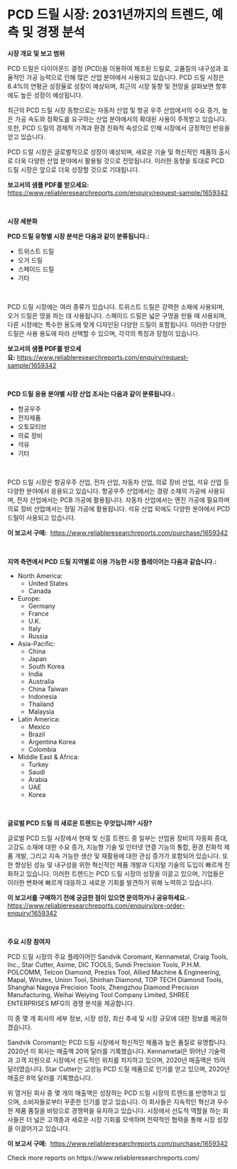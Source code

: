 <p><h1>PCD 드릴 시장: 2031년까지의 트렌드, 예측 및 경쟁 분석</h1></p><p><strong>시장 개요 및 보고 범위</strong></p>
<p><p>PCD 드릴은 다이아몬드 결정 (PCD)을 이용하여 제조된 드릴로, 고품질의 내구성과 효율적인 가공 능력으로 인해 많은 산업 분야에서 사용되고 있습니다. PCD 드릴 시장은 8.4%의 연평균 성장율로 성장이 예상되며, 최근의 시장 동향 및 전망을 살펴보면 향후에도 높은 성장이 예상됩니다.</p><p>최근의 PCD 드릴 시장 동향으로는 자동차 산업 및 항공 우주 산업에서의 수요 증가, 높은 가공 속도와 정확도를 요구하는 산업 분야에서의 확대된 사용이 주목받고 있습니다. 또한, PCD 드릴의 경제적 가격과 환경 친화적 속성으로 인해 시장에서 긍정적인 반응을 얻고 있습니다.</p><p>PCD 드릴 시장은 글로벌적으로 성장이 예상되며, 새로운 기술 및 혁신적인 제품의 출시로 더욱 다양한 산업 분야에서 활용될 것으로 전망됩니다. 이러한 동향을 토대로 PCD 드릴 시장은 앞으로 더욱 성장할 것으로 기대됩니다.</p></p>
<p><strong>보고서의 샘플 PDF를 받으세요:</strong> <a href="https://www.reliableresearchreports.com/enquiry/request-sample/1659342">https://www.reliableresearchreports.com/enquiry/request-sample/1659342</a></p>
<p>&nbsp;</p>
<p><strong>시장 세분화</strong></p>
<p><strong>PCD 드릴 유형별 시장 분석은 다음과 같이 분류됩니다.:</strong></p>
<p><ul><li>트위스트 드릴</li><li>오거 드릴</li><li>스페이드 드릴</li><li>기타</li></ul></p>
<p>&nbsp;</p>
<p><p>PCD 드릴 시장에는 여러 종류가 있습니다. 트위스트 드릴은 강력한 소재에 사용되며, 오거 드릴은 땅을 파는 데 사용됩니다. 스페이드 드릴은 넓은 구멍을 만들 때 사용되며, 다른 시장에는 특수한 용도에 맞게 디자인된 다양한 드릴이 포함됩니다. 이러한 다양한 드릴은 사용 용도에 따라 선택할 수 있으며, 각각의 특징과 장점이 있습니다.</p></p>
<p><strong>보고서의 샘플 PDF를 받으세요:</strong>&nbsp;<a href="https://www.reliableresearchreports.com/enquiry/request-sample/1659342">https://www.reliableresearchreports.com/enquiry/request-sample/1659342</a></p>
<p>&nbsp;</p>
<p><strong> PCD 드릴 응용 분야별 시장 산업 조사는 다음과 같이 분류됩니다.:</strong></p>
<p><ul><li>항공우주</li><li>전자제품</li><li>오토모티브</li><li>의료 장비</li><li>석유</li><li>기타</li></ul></p>
<p>&nbsp;</p>
<p><p>PCD 드릴 시장은 항공우주 산업, 전자 산업, 자동차 산업, 의료 장비 산업, 석유 산업 등 다양한 분야에서 응용되고 있습니다. 항공우주 산업에서는 경량 소재의 가공에 사용되며, 전자 산업에서는 PCB 가공에 활용됩니다. 자동차 산업에서는 엔진 가공에 필요하며 의료 장비 산업에서는 정밀 가공에 활용됩니다. 석유 산업 외에도 다양한 분야에서 PCD 드릴이 사용되고 있습니다.</p></p>
<p><strong>이 보고서 구매:</strong>&nbsp; <a href="https://www.reliableresearchreports.com/purchase/1659342">https://www.reliableresearchreports.com/purchase/1659342</a></p>
<p>&nbsp;</p>
<p><strong>지역 측면에서 PCD 드릴 지역별로 이용 가능한 시장 플레이어는 다음과 같습니다.:</strong></p>
<p><ul>
    <li>
        North America:
        <ul>
            <li>United States</li>
            <li>Canada</li>
        </ul>
    </li>
    <li>
        Europe:
        <ul>
            <li>Germany</li>
            <li>France</li>
            <li>U.K.</li>
            <li>Italy</li>
            <li>Russia</li>
        </ul>
    </li>
    <li>
        Asia-Pacific:
        <ul>
            <li>China</li>
            <li>Japan</li>
            <li>South Korea</li>
            <li>India</li>
            <li>Australia</li>
            <li>China Taiwan</li>
            <li>Indonesia</li>
            <li>Thailand</li>
            <li>Malaysia</li>
        </ul>
    </li>
    <li>
        Latin America:
        <ul>
            <li>Mexico</li>
            <li>Brazil</li>
            <li>Argentina Korea</li>
            <li>Colombia</li>
        </ul>
    </li>
    <li>
        Middle East & Africa:
        <ul>
            <li>Turkey</li>
            <li>Saudi</li>
            <li>Arabia</li>
            <li>UAE</li>
            <li>Korea</li>
        </ul>
    </li>
    </ul></p>
<p>&nbsp;</p>
<p><strong>글로벌 PCD 드릴 의 새로운 트렌드는 무엇입니까? 시장?</strong></p>
<p><p>글로벌 PCD 드릴 시장에서 현재 및 신흥 트렌드 중 일부는 산업용 장비의 자동화 증대, 고강도 소재에 대한 수요 증가, 지능형 기술 및 인터넷 연결 기능의 통합, 환경 친화적 제품 개발, 그리고 지속 가능한 생산 및 재활용에 대한 관심 증가가 포함되어 있습니다. 또한 향상된 성능 및 내구성을 위한 혁신적인 제품 개발과 디지털 기술의 도입이 빠르게 진화하고 있습니다. 이러한 트렌드는 PCD 드릴 시장의 성장을 이끌고 있으며, 기업들은 이러한 변화에 빠르게 대응하고 새로운 기회를 발견하기 위해 노력하고 있습니다.</p></p>
<p><strong>이 보고서를 구매하기 전에 궁금한 점이 있으면 문의하거나 공유하세요.</strong>- <a href="https://www.reliableresearchreports.com/enquiry/pre-order-enquiry/1659342">https://www.reliableresearchreports.com/enquiry/pre-order-enquiry/1659342</a></p>
<p>&nbsp;</p>
<p><strong>주요 시장 참여자</strong></p>
<p><p>PCD 드릴 시장의 주요 플레이어인 Sandvik Coromant, Kennametal, Craig Tools, Inc., Star Cutter, Asime, DIC TOOLS, Sundi Precision Tools, P.H.M. POLCOMM, Telcon Diamond, Preziss Tool, Allied Machine & Engineering, Mapal, Wirutex, Union Tool, Shinhan Diamond, TOP TECH Diamond Tools, Shanghai Nagoya Precision Tools, Zhengzhou Diamond Precision Manufacturing, Weihai Weiying Tool Company Limited, SHREE ENTERPRISES MFG의 경쟁 분석을 제공합니다. </p><p>이 중 몇 개 회사의 세부 정보, 시장 성장, 최신 추세 및 시장 규모에 대한 정보를 제공하겠습니다. </p><p>Sandvik Coromant는 PCD 드릴 시장에서 혁신적인 제품과 높은 품질로 유명합니다. 2020년 이 회사는 매출액 20억 달러를 기록했습니다. Kennametal은 뛰어난 기술력과 고객 지원으로 시장에서 선도적인 위치를 차지하고 있으며, 2020년 매출액은 15억 달러였습니다. Star Cutter는 고성능 PCD 드릴 제품으로 인기를 얻고 있으며, 2020년 매출은 8억 달러를 기록했습니다. </p><p>위 열거된 회사 중 몇 개의 매출액은 성장하는 PCD 드릴 시장의 트렌드를 반영하고 있으며, 소비자들로부터 꾸준한 인기를 얻고 있습니다. 이 회사들은 지속적인 혁신과 우수한 제품 품질을 바탕으로 경쟁력을 유지하고 있습니다. 시장에서 선도적 역할을 하는 회사들은 더 넓은 고객층과 새로운 시장 기회를 모색하며 전략적인 협력을 통해 시장 성장을 이끌어가고 있습니다.</p></p>
<p><strong>이 보고서 구매:</strong>&nbsp;&nbsp;<a href="https://www.reliableresearchreports.com/purchase/1659342">https://www.reliableresearchreports.com/purchase/1659342</a></p>
<p>Check more reports on https://www.reliableresearchreports.com/</p>
